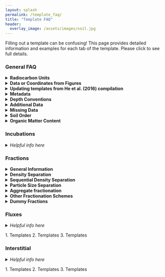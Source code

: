```yaml
---
layout: splash
permalink: /template_faq/
title: "Template FAQ"
header:
  overlay_image: /assets/images/soil.jpg
---
```


Filling out a template can be confusing! This page provides detailed information and examples for each tab of the template. Please click to see full details.

### General FAQ

<details><summary>  
<b> Radiocarbon Units </b>
</summary>

<p> . 

   * **_What units are accepted?_** 
   ISRaD accepts fraction modern and  Δ<sup>14</sup>C radiocarbon units. Only fill in the data reported in the paper. Unit conversions are included in "ISRaD_extra" . 
 
   * **_This paper only reports radiocarbon ages in years. What do I do?_** 
   If the data is reported as a *calibrated date*, it cannot be included in ISRaD. *Uncalibrated* radiocarbon ages can be converted to fraction modern values (see below).  
   
   * **_How do I convert radiocarbon age (in years BP) into Fraction modern units?_**
   radiocarbon age = -8033*ln(F<sub>m</sub>). Some additional information on radiocarbon units and calucations is available [here](http://www.whoi.edu/nosams/radiocarbon-data-calculations) . 
   
   * **_How do I convert standard deviation in radiocarbon age (in years BP) into standard deviation in Fraction modern?_**
  Use the following formula (Stenström et al., 2011): error_F<sub>m</sub> = F<sub>m</sub> * error<sub>age</sub> / 8033 , 
where F<sub>m</sub> is fraction modern.   

   * **_Paper reports radiocarbon age and δ<sup>14</sup>C, what should I fill into the template?_**
   Convert radiocarbon age to Fraction modern using age= -8033*ln(F<sub>m</sub>) and ignore δ<sup>14</sup>C values. Be sure to mark down the year of observation which is important for the conversion of Fm to Δ<sup>14</sup>C.  
   
   * **_Paper reports only δ<sup>14</sup>C and δ<sup>13</sup>C, what should I fill into the template?_**
  Calculate Δ<sup>14</sup>C using the following formula: 
  Δ<sup>14</sup>C = δ<sup>14</sup>C - (2*δ<sup>13</sup>C +50)(1 + δ<sup>14</sup>C / 1000) . 
  
   * **_The radiocarbon age is stated as  “Modern” but no other data is provided. What do I do?_**
  Leave the field blank and add a note that data is available but has to be mined for. Do *not* enter a fraction modern value of 1! This is misleading during data analysis!  
  
</p>  

</details>



<details><summary>  
<b> Data or Coordinates from Figures </b>
</summary>
  
<p>

 * **_Is it ok to digitize data/coordinates from a figure/map?_** 
   Yes, but please note it (see below). While the raw data from the author or supplementary information is preferable, digitized data is also welcome in ISRaD.
 * **_Should I mention somewhere in the template that the data (e.g., GPS coordinates and others) were obtained from figures?_**
 Yes, use the *metadata_note* field. Say for example “GPS coordinates and variables x,y and z were extracted from figures”.

 * **_Is there any rule on how many decimal places are reasonable to enter when data are digitized from a plot?_** 
   No, use your best guess about the appropriate number of decimal places based on expected precision of plot digitization and/or data acquisition.

</p>
</details>



<details><summary>  
<b> Updating templates from He et al. (2016) compilation </b>
</summary>
  
<p>

 * **_Why does this template look different?_** 
   These templates were automatically generated, and do not have the header formatting. You can copy-paste the values to the master template to continue working. This will also give you access to the drop down menus for controlled vocabulary.
   
 * **_Paper does not mention bulk density, but old template automatically generated from Yujie He’s compilation gives bulk density for few samples measured by radiocarbon. Should I keep them in the template?_**
 No. In some cases bulk density values were generated for studies that originally did not report them. ISRaD aims to report original data only.

 * **_These names don't match the paper. What do I do?_** 
  In many cases, site, profile and layer names were automatically generated. Please feel free to update them to match those found in the paper. 
  
 * **_The paper has additional fraction, flux, or incubation data, not reported in the current template. What should I do with it?_** 
   If you have time, please add it! Otherwise, please make a note of the availability of additional datasets within the paper in the *metadata_note* field.

</p>
</details>



<details><summary>  
<b> Metadata </b>
</summary>
  
<p>

 * **_The source study does not have a DOI, what should I do?_** 
 You have two options: (1) If the data are unpublished but you expect them to be published in the future (thus obtaining DOI), you can submit the template without DOI and then later submit a correction of the template with DOI. Fill in “israd” into the “doi” field in metadata tab. (2) If data are unpublished and you do not expect them to be published in the future, you can encourage authors to obtain a DOI for their data using Pangea, Zenodo, or Dataverse or ask your institution´s library for help.


</p>
</details>





<details><summary>  
<b> Depth Conventions </b>
</summary>
  
<p>

 * **_Where is zero?_** 
 Zero is defined as the mineral-organic interface. Positive depths increase into the mineral soil. Organic horizons have negative depths. Please convert your data to follow this convention. If data must be reported from the soil surface, use the “lyr_all_org_neg” column to flag this.
 
 * **_What is the "lyr_all_org_neg" column for?_** 
 This column is used to flag studies where depths are reported from the soil surface, if the depth of the mineral-organic interface is unknown. For example, this is frequently the case in peatlands.
 
 * **_The study does not report the bottom of the layer for the deepest layer. What should I do?_** 
 Write "Inf" as infinity in the lyr_bot field.

</p>
</details>


<details><summary>  
<b> Additional Data </b>
</summary>

<p>

 * **_The paper contains some auxiliary data (e.g. species composition, mineralogy etc.) that I don´t know how to enter or don't have time to do enter. What should I do?_** 
   Mention this in *metadata_note* field so that one day someone can come back to this. If you are interested in learning how to enter it, contact *info.israd@gmail.com*, or post a question on the [Github issues page](https://github.com/International-Soil-Radiocarbon-Database/ISRaD/issues).

</p>
</details>




<details><summary>  
<b> Missing Data </b>
</summary>

<p>

 * **_The authors don't report the coordinates. What should I do?_** 
    You can digitize the coordinates from the figure, or find the site location on Google maps or similar. Please use the *metadata_note* field to indicate this. (e.g. “Cordinates were extracted from figures” or "Coordinates were estimated from site descriptions")

 * **_What should I do if the date of observation was not reported in the paper?_** 
   If paper has radiocarbon data but does not report the observation year, estimate it by subtracting 2 years from the year of publication and note in the *lyr_note* field or other relevant note field. (e.g.  “observation date estimated from year of publication”)

</p>
</details>



<details><summary>  
<b> Soil Order </b>
</summary>

<p>

 * **_How do I convert WRB soil classification to USDA, to obtain a USDA soil order?_** 
 FAO, USDA and other soil classification systems are not readily interchangeable, so this can be tricky. These tables can help:
(1) [FAO_USDA.pdf](https://www.researchgate.net/profile/Csaba_Csuzdi/post/How_to_convert_FAO_soil_class_into_USDA_soil_class/attachment/59d62fd079197b807798df0e/AS%3A359920387018752%401462823115202/download/FAO_USDA.pdf).  (2) [soil system conversion.pdf](https://www.researchgate.net/profile/Csaba_Csuzdi/post/How_to_convert_FAO_soil_class_into_USDA_soil_class/attachment/59d62fd079197b807798df10/AS%3A359920387018756%401462823115460/download/soil+system+conversion.pdf). 
The issue is also discussed [here](https://www.researchgate.net/post/How_to_convert_FAO_soil_class_into_USDA_soil_class).
Finally, if you feel uncomfortable with this conversion, mention this in the email submitting your template, and an expert reviewer can double check this field for you.
(https://www.researchgate.net/post/How_to_convert_FAO_soil_class_into_USDA_soil_class)


</p>
</details>



<details><summary>  
<b> Organic Matter Content </b>
</summary>

<p>

 * **_The paper reports organic matter content instead of organic carbon %, what should I do?_** 
 Convert to organic carbon using OC=OM/1.724 and mention this in the *lyr_note* or other relevant field.


</p>
</details>






### Incubations

<details>
<summary>
  
<i> 
  Helpful info here
</i>

</summary>
<p>
1. Templates
2. Templates
3. Templates 
</p>
</details>

### Fractions

<details><summary>  
<b> General Information </b>
</summary><p>
  
 * **_The source study does not have a DOI, what should I do?_** 
 You have two options: (1) If the data are unpublished but you expect them to be published in the future (thus obtaining DOI), you can submit the template without DOI and then later submit a correction of the template with DOI. Fill in “israd” into the “doi” field in metadata tab. (2) If data are unpublished and you do not expect them to be published in the future, you can encourage authors to obtain a DOI for their data using Pangea, Zenodo, or Dataverse or ask your institution´s library for help.

</p>
</details>


<details><summary>  
<b> Density Separation </b>
</summary><p>

 **A heavy liquid is used to float off organics, thereby separating them from mineral material. This can be done with or without disruption of aggregates by sonicating or shaking.**   
      
<img src="https://github.com/International-Soil-Radiocarbon-Database/ISRaD/raw/gh-pages/assets/images/density_separation_diagram.png" width="375">    

 Example template: [Swanston_2005](https://github.com/International-Soil-Radiocarbon-Database/ISRaD/raw/master/ISRaD_data_files/Swanston_2005.xlsx)

</p>
</details>



<details><summary>  
<b> Sequential Density Separation </b>
</summary><p>
  
**A heavy liquid is used to float off organics, thereby separating them from mineral material. The mineral material is then further partitioned into fractions of increasing density using heavy liquids.**   
      
<img src="https://github.com/International-Soil-Radiocarbon-Database/ISRaD/raw/gh-pages/assets/images/sequential_density_separation_diagram.png" width="700">    

Example template: [Sollins_2009](https://github.com/International-Soil-Radiocarbon-Database/ISRaD/raw/master/ISRaD_data_files/Sollins_2009.xlsx)

</p>
</details>



<details><summary>  
<b> Particle Size Separation </b>
</summary><p>
  
**Wet sieving is used to separate soils into common particle size classes: sand, silt, clay.**   
      
<img src="https://github.com/International-Soil-Radiocarbon-Database/ISRaD/raw/gh-pages/assets/images/particle_size_separation_diagram.png" width="450">    

 Example template: [Desjardines_1994](https://github.com/International-Soil-Radiocarbon-Database/ISRaD/raw/master/ISRaD_data_files/Dejardins_1994.xlsx)

</p>
</details>



<details><summary>  
<b> Aggregate fractionation </b>
</summary><p>
  
**Wet sieving is used to separate aggregates by size and/or strength. Silt+clay sized fractions may be additionally isolated.**   
      
<img src="https://github.com/International-Soil-Radiocarbon-Database/ISRaD/raw/gh-pages/assets/images/aggregate_fractionation_diagram.png" width="550">    

 Example template: [Monreal_1997](https://github.com/International-Soil-Radiocarbon-Database/ISRaD/raw/master/ISRaD_data_files/Monreal_1997.xlsx)
 
</p>
</details>




<details><summary>  
<b> Other Fractionation Schemes </b>
</summary><p>
  
 * **_The source study does not have a DOI, what should I do?_** 
 You have two options: (1) If the data are unpublished but you expect them to be published in the future (thus obtaining DOI), you can submit the template without DOI and then later submit a correction of the template with DOI. Fill in “israd” into the “doi” field in metadata tab. (2) If data are unpublished and you do not expect them to be published in the future, you can encourage authors to obtain a DOI for their data using Pangea, Zenodo, or Dataverse or ask your institution´s library for help.

</p>
</details>



<details><summary>  
<b> Dummy Fractions </b>
</summary><p>
  
 **"Dummy fractions" are placeholder rows in the fraction tab. In some cases, they may be needed to convey the full complexity of the fractionation scheme.** Not sure if you need to create a dummy fraction? Check out these examples: 
 
 **(a) All mass accounted for:** Here, all the fractions in level 2 are unique and add up to level 1 – no dummy fraction needed.
 
 <img src="https://github.com/International-Soil-Radiocarbon-Database/ISRaD/raw/gh-pages/assets/images/dummy_fractions_a.png" width="650">   

 **(b) Well-known schemes:** Here, all the fractions in level 2 and 3 are unique add up to level 1 – if the “Golchin” density fractionation were not common knowledge, you’d probably want a dummy fraction, but we don’t need one because the 3 fraction density separation is simple and all the end users should have knowledge of it.
 
  <img src="https://github.com/International-Soil-Radiocarbon-Database/ISRaD/raw/gh-pages/assets/images/dummy_fractions_b.png" width="500"> 
 
**(c) Intermediate-fractions:** Here, the silt and clay fraction from level 3 needs to be distinguished from the silt and clay fraction from level 2 in a way that lets the end user know what each fraction was derived from. No measurements were made on the 53-250 um aggregate fraction (red circle) prior to further fractionation, so we need a dummy fraction to represent what the level 3 fractions came from.

 <img src="https://github.com/International-Soil-Radiocarbon-Database/ISRaD/raw/gh-pages/assets/images/dummy_fractions_c.png" width="500">   


</p>
</details>



  
### Fluxes

<details><summary>
<i>Helpful info here</i>
</summary><p> . 
  
1. Templates . 
2. Templates . 
3. Templates . 
  
</p>
</details>

</summary>
<p>
1. Templates
2. Templates
3. Templates 
</p>
</details>

### Interstitial

<details>
<summary>
  
<i> 
  Helpful info here
</i>

</summary>
<p>
1. Templates
2. Templates
3. Templates 
</p>
</details>

</summary>
<p>
1. Templates
2. Templates
3. Templates 
</p>
</details>

